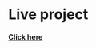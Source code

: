 # Live project 

#### <a href="https://crypto-prices-hinnzx.netlify.app/" target="_blank"> Click here</a>
